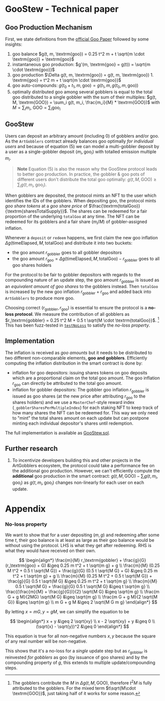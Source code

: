 # GooStew - Technical paper

## Goo Production Mechanism

First, we state definitions from the [official Goo Paper](https://www.paradigm.xyz/2022/09/goo) followed by some insights:

1. goo balance $g(t, m, \textrm{goo}) = 0.25 t^2 m + t \sqrt{m \cdot \textrm{goo}} + \textrm{goo}$
1. instantaneous goo production: $g'(m, \textrm{goo} = g(t)) = \sqrt{m \cdot \textrm{goo}}$
1. goo production $\Delta g(t, m, \textrm{goo}) = g(t, m, \textrm{goo}) 1. \textrm{goo} = t^2 m + t \sqrt{m \cdot \textrm{goo}}$
1. goo auto-compounds: $g(t_0 + t_1, m, \textrm{goo}) = g(t_1, m, g(t_0, m, \textrm{goo}))$
1. optimally distributed goo among several gobblers is equal to the total goo distributed to a single gobbler with the sum of their multiples: $g(t, M, \textrm{GOO}) = \sum_i g(t, m_i, \frac{m_i}{M} * \textrm{GOO})$ with $M = \sum_i m_i$, $\textrm{GOO} = \sum_i \textrm{goo}_i$

## GooStew

Users can deposit an arbitrary amount (including 0) of gobblers and/or goo. As the `ArtGobblers` contract already balances goo optimally _for individual users_ and because of equation (5) we can model a multi-gobbler deposit by a user as a single-gobbler deposit $(m_i, \textrm{goo}_i)$ with totalled emission multiple $m_i$.

> **Note**
> Equation (5) is also the reason why the GooStew protocol leads to better goo production. In practice, the gobbler & goo pots of different users don't distribute the total goo optimally: $g(t, M, \textrm{GOO}) \geq \sum_i g(t, m_i, \textrm{goo}_i)$.

When gobblers are deposited, the protocol mints an NFT to the user which identifies the IDs of the gobblers.
When depositing goo, the protocol mints _goo share tokens_ at a _goo share price_ of $\frac{\textrm{totalGoo}}{\textrm{sharesTotalSupply}}$. The shares can be redeemed for a fair proportion of the underlying `totalGoo` at any time. The NFT can be redeemed for its gobblers and a fair share $(m_i / M)$ of gobbler-assigned inflation.

Whenever a `deposit` or `redeem` happens, we first claim the new goo inflation $\Delta g(\textrm{timeElapsed}, M, \textrm{totalGoo})$ and distribute it into two buckets:

- the goo amount $r_\textrm{gobbler}$ goes to all gobbler depositors
- the goo amount $r_\textrm{goo} = \Delta g(\textrm{timeElapsed}, M, \textrm{totalGoo}) - r_\textrm{gobbler}$ goes to all goo shares holders

For the protocol to be fair to gobbler depositors with regards to the compounding nature of an update step, the goo amount $r_\textrm{gobbler}$ is issued as an _equivalent amount of goo shares_ to the gobblers instead.
Then `totalGoo` is increased by the new goo inflation $r_\textrm{gobbler} + r_\textrm{goo}$ and added back into `ArtGobblers` to produce more goo.

Choosing correct $(r_\textrm{gobbler}, r_\textrm{goo})$ is essential to ensure the protocol is a **no-loss protocol**. We measure the contribution of all gobblers as $r_\textrm{gobbler} = 0.25 t^2 M +  0.5 t \sqrt{M \cdot \textrm{totalGoo}}$. [^1]
This has been fuzz-tested in [`testNoLoss`](./test/GooStew.t.sol) to satisfy the _no-loss property_.

## Implementation

The inflation is received as _goo amounts_ but it needs to be distributed to two different non-comparable elements, **goo and gobblers**. Efficiently computing the inflation distribution in the smart contract is done by:

- inflation for goo depositors: issuing shares tokens on goo deposits which are a proportional claim on the total goo amount. The goo inflation $r_\textrm{goo}$ can directly be attributed to the total goo amount.
- inflation for gobbler depositors: The gobbler goo inflation $r_\textrm{gobbler}$ is issued as goo shares (at the new price after attributing $r_\textrm{goo}$ to the shares holders) and we use a `MasterChef`-style reward index (`_gobblerSharesPerMultipleIndex`) for each staking NFT to keep track of how many shares the NFT can be redeemed for. This way we only need to "mint" the total shares amount on each update but can postpone minting each individual depositor's shares until redemption.

The full implementation is available as [GooStew.sol](./src/GooStew.sol).

## Further research

1. To incentivize developers building this and other projects in the ArtGobblers ecosystem, the protocol could take a performance fee on the additional goo production. However, we can't efficiently compute the **additional** goo production in the smart contract: $g(t, M, \textrm{GOO}) - \sum_i g(t, m_i, \textrm{goo}_i)$ as $g(t, m_i, \textrm{goo}_i)$ changes non-linearly for each user on each update.

[^1]: The gobblers contribute the $M$ in $\Delta g(t, M, \textrm{GOO})$, therefore $t^2M$ is fully attributed to the gobblers. For the mixed term $t\sqrt{M\cdot \textrm{GOO}}$, just taking half of it works for some reason.

# Appendix

### No-loss property

We want to show that for a user depositing $(m, g)$ and redeeming after some time $t$, their goo balance is at least as large as their goo balance would be without using the protocol.
LHS is what they get after redeeming. RHS is what they would have received on their own.


$$
\begin{align*}
\frac{m}{M}   r_\textrm{gobbler} + \frac{g}{G}   (r_\textrm{goo} + G) &\geq 0.25 m t^2 + t \sqrt{m g} + g \\
\frac{m}{M}   (0.25 M t^2 + 0.5 t \sqrt{M G}) + \frac{g}{G}   (0.5 t \sqrt{M G} + G) &\geq 0.25 m t^2 + t \sqrt{m g} + g \\
\frac{m}{M}   (0.25 M t^2 + 0.5 t \sqrt{M G}) + \frac{g}{G}   0.5 t \sqrt{M G} &\geq 0.25 m t^2 + t \sqrt{m g} \\
\frac{m}{M} 0.5 t \sqrt{M G} + \frac{g}{G}   0.5 t \sqrt{M G} &\geq t \sqrt{m g} \\
\frac{(\frac{m}{M} + \frac{g}{G})}{2} \sqrt{M G} &\geq \sqrt{m g} \\
\frac{m G + g M}{2MG} \sqrt{M G} &\geq \sqrt{m g} \\
\frac{m G + g M}{2 \sqrt{M G}} &\geq \sqrt{m g} \\
m G + g M &\geq 2 \sqrt{M G m g}
\end{align*}
$$

By letting 
$x = m G, y = g M$, we can simplify the equation to be


$$
\begin{align*}
x + y &\geq 2 \sqrt{xy} \\
x - 2 \sqrt{xy} + y &\geq 0 \\
(\sqrt{x} - \sqrt{y})^2 &\geq 0
\end{align*}
$$

This equation is true for all non-negative numbers $x, y$ because the square of any real number will be non-negative.

<!-- (m/M) _ r\_\textrm{gobbler} + (g/G) _ (r\_\textrm{goo} + G) >= 0.25*m*t^2 + t*sqrt(m*g) + g
(m/M) * (0.25*M*t^2 + 0.5*t*sqrt(M*G)) + (g/G) * (0.5*t*sqrt(M*G) + G) >= 0.25*m*t^2 + t*sqrt(m*g) + g
(m/M) * (0.25*M*t^2 + 0.5*t*sqrt(M*G)) + (g/G) * 0.5*t*sqrt(M*G) >= 0.25*m*t^2 + t*sqrt(m*g)
(m/M) * (0.5*t*sqrt(M*G)) + (g/G) * 0.5*t*sqrt(M*G) >= t*sqrt(m*g)
(m/M + g/G) * 0.5*t*sqrt(M*G) >= t*sqrt(m*g)
(m/M + g/G)/2 * sqrt(M*G) >= sqrt(m*g) -->

This shows that it's a no-loss for a _single_ update step but as $r_\textrm{gobbler}$ is reinvested _for gobblers_ as goo (by issuance of goo shares) and by the compounding property of $g$, this extends to multiple update/compounding steps.
